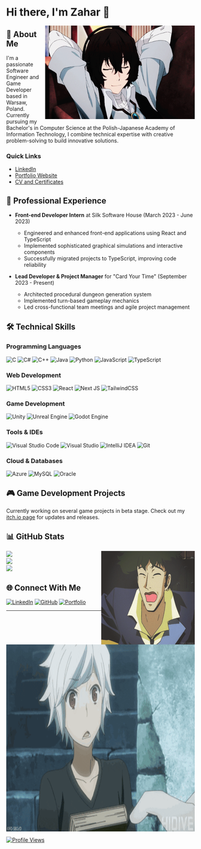 # Hi there, I'm Zahar 👋

<img align="right" width=400px height=250px alt="Profile" src="https://github.com/Z01berg/Z01berg/blob/main/GIF/Dazai.gif"/>

## 🚀 About Me
I'm a passionate Software Engineer and Game Developer based in Warsaw, Poland. Currently pursuing my Bachelor's in Computer Science at the Polish-Japanese Academy of Information Technology, I combine technical expertise with creative problem-solving to build innovative solutions.

### Quick Links
- [LinkedIn](https://www.linkedin.com/in/%E2%96%93zahar-zubyk%E2%96%93/)
- [Portfolio Website](https://z01berg.github.io/)
- [CV and Certificates](https://github.com/Z01berg/Z01berg/tree/main/CV%20%26%26%20CERTIFICATES)

## 💼 Professional Experience
- **Front-end Developer Intern** at Silk Software House (March 2023 - June 2023)
  - Engineered and enhanced front-end applications using React and TypeScript
  - Implemented sophisticated graphical simulations and interactive components
  - Successfully migrated projects to TypeScript, improving code reliability

- **Lead Developer & Project Manager** for "Card Your Time" (September 2023 - Present)
  - Architected procedural dungeon generation system
  - Implemented turn-based gameplay mechanics
  - Led cross-functional team meetings and agile project management

## 🛠️ Technical Skills

### Programming Languages
![C](https://img.shields.io/badge/c-%2300599C.svg?style=for-the-badge&logo=c&logoColor=white) ![C#](https://img.shields.io/badge/c%23-%23239120.svg?style=for-the-badge&logo=c-sharp&logoColor=white) ![C++](https://img.shields.io/badge/c++-%2300599C.svg?style=for-the-badge&logo=c%2B%2B&logoColor=white) ![Java](https://img.shields.io/badge/java-%23ED8B00.svg?style=for-the-badge&logo=java&logoColor=white) ![Python](https://img.shields.io/badge/python-3670A0?style=for-the-badge&logo=python&logoColor=ffdd54) ![JavaScript](https://img.shields.io/badge/javascript-%23323330.svg?style=for-the-badge&logo=javascript&logoColor=%23F7DF1E) ![TypeScript](https://img.shields.io/badge/typescript-%23007ACC.svg?style=for-the-badge&logo=typescript&logoColor=white)

### Web Development
![HTML5](https://img.shields.io/badge/html5-%23E34F26.svg?style=for-the-badge&logo=html5&logoColor=white) ![CSS3](https://img.shields.io/badge/css3-%231572B6.svg?style=for-the-badge&logo=css3&logoColor=white) ![React](https://img.shields.io/badge/react-%2320232a.svg?style=for-the-badge&logo=react&logoColor=%2361DAFB) ![Next JS](https://img.shields.io/badge/Next-black?style=for-the-badge&logo=next.js&logoColor=white) ![TailwindCSS](https://img.shields.io/badge/tailwindcss-%2338B2AC.svg?style=for-the-badge&logo=tailwind-css&logoColor=white)

### Game Development
![Unity](https://img.shields.io/badge/unity-%23000000.svg?style=for-the-badge&logo=unity&logoColor=white) ![Unreal Engine](https://img.shields.io/badge/unrealengine-%23313131.svg?style=for-the-badge&logo=unrealengine&logoColor=white) ![Godot Engine](https://img.shields.io/badge/GODOT-%23FFFFFF.svg?style=for-the-badge&logo=godot-engine)

### Tools & IDEs
![Visual Studio Code](https://img.shields.io/badge/Visual%20Studio%20Code-0078d7.svg?style=for-the-badge&logo=visual-studio-code&logoColor=white) ![Visual Studio](https://img.shields.io/badge/Visual%20Studio-5C2D91.svg?style=for-the-badge&logo=visual-studio&logoColor=white) ![IntelliJ IDEA](https://img.shields.io/badge/IntelliJIDEA-000000.svg?style=for-the-badge&logo=intellij-idea&logoColor=white) ![Git](https://img.shields.io/badge/git-%23F05033.svg?style=for-the-badge&logo=git&logoColor=white)

### Cloud & Databases
![Azure](https://img.shields.io/badge/azure-%230072C6.svg?style=for-the-badge&logo=azure-devops&logoColor=white) ![MySQL](https://img.shields.io/badge/mysql-%2300f.svg?style=for-the-badge&logo=mysql&logoColor=white) ![Oracle](https://img.shields.io/badge/Oracle-F80000?style=for-the-badge&logo=oracle&logoColor=white)

## 🎮 Game Development Projects
Currently working on several game projects in beta stage. Check out my [itch.io page](https://z01berg.itch.io/) for updates and releases.

## 📊 GitHub Stats
<img align="right" width=250px height=250px alt="GitHub Stats" src="https://github.com/Z01berg/Z01berg/blob/main/GIF/Cowboy.gif"/>

![](https://github-readme-stats.vercel.app/api?username=Z01berg&theme=highcontrast&hide_border=false&include_all_commits=true&count_private=true)<br/>
![](https://github-readme-streak-stats.herokuapp.com/?user=Z01berg&theme=highcontrast&hide_border=false)<br/>
![](https://github-readme-stats.vercel.app/api/top-langs/?username=Z01berg&theme=highcontrast&hide_border=false&include_all_commits=true&count_private=true&layout=compact)

## 🌐 Connect With Me
[![LinkedIn](https://img.shields.io/badge/LinkedIn-%230077B5.svg?logo=linkedin&logoColor=white)](https://www.linkedin.com/in/%E2%96%93zahar-zubyk%E2%96%93/) [![GitHub](https://img.shields.io/badge/GitHub-%23121011.svg?logo=github&logoColor=white)](https://github.com/Z01berg) [![Portfolio](https://img.shields.io/badge/Portfolio-%23000000.svg?logo=About.me&logoColor=white)](https://z01berg.github.io/)

---

<img align="center" width=1000px height=500px alt="Banner" src="https://github.com/Z01berg/Z01berg/blob/main/GIF/Bell.gif"/>

[![Profile Views](https://visitcount.itsvg.in/api?id=Z01berg&icon=0&color=7)](https://visitcount.itsvg.in)
